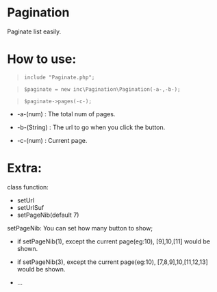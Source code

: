 # Pagination
Paginate list easily.

# How to use:

> `include "Paginate.php";`

> `$paginate = new inc\Pagination\Pagination(-a-,-b-);`

> `$paginate->pages(-c-);`

  * -a-(num) : The total num of pages.

  * -b-(String) : The url to go when you click the button.

  * -c-(num) : Current page.

# Extra:
  
  class function:
  *   setUrl
  *   setUrlSuf
  *   setPageNib(default 7)
  
setPageNib: You can set how many button to show;

  *  if setPageNib(1), except the current page(eg:10), [9],10,[11] would be shown.
  
  *  if setPageNib(3), except the current page(eg:10), [7,8,9],10,[11,12,13] would be shown.
  
  *  ...
